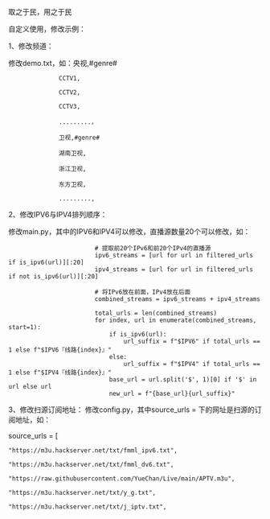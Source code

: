 取之于民，用之于民

自定义使用，修改示例：

1、修改频道：

修改demo.txt，如：央视,#genre#

                  CCTV1, 
                  
                  CCTV2,
                  
                  CCTV3,
                  
                  .........，
                  
                  卫视,#genre#
                  
                  湖南卫视,
                  
                  浙江卫视,
                  
                  东方卫视,
                  
                  .........,

                  
2、修改IPV6与IPV4排列顺序：

修改main.py，其中的IPV6和IPV4可以修改，直播源数量20个可以修改，如：

                            # 提取前20个IPv6和前20个IPv4的直播源
                            ipv6_streams = [url for url in filtered_urls if is_ipv6(url)][:20]
                            ipv4_streams = [url for url in filtered_urls if not is_ipv6(url)][:20]

                            # 将IPv6放在前面，IPv4放在后面
                            combined_streams = ipv6_streams + ipv4_streams

                            total_urls = len(combined_streams)
                            for index, url in enumerate(combined_streams, start=1):
                                if is_ipv6(url):
                                    url_suffix = f"$IPV6" if total_urls == 1 else f"$IPV6『线路{index}』"
                                else:
                                    url_suffix = f"$IPV4" if total_urls == 1 else f"$IPV4『线路{index}』"
                                base_url = url.split('$', 1)[0] if '$' in url else url
                                new_url = f"{base_url}{url_suffix}"


3、修改扫源订阅地址：
修改config.py，其中source_urls = 下的网址是扫源的订阅地址，如：

source_urls = [

    "https://m3u.hackserver.net/txt/fmml_ipv6.txt",
    
    "https://m3u.hackserver.net/txt/fmml_dv6.txt",
    
    "https://raw.githubusercontent.com/YueChan/Live/main/APTV.m3u",
    
    "https://m3u.hackserver.net/txt/y_g.txt",
    
    "https://m3u.hackserver.net/txt/j_iptv.txt",
